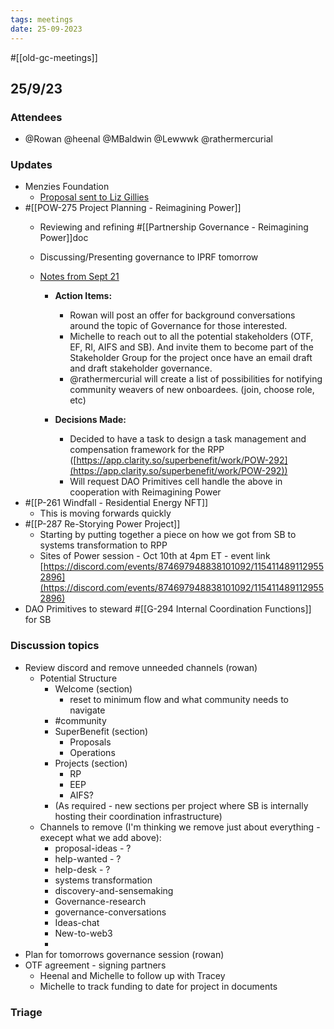 ```yaml
---
tags: meetings
date: 25-09-2023
---
```

#[[old-gc-meetings]] 
## 25/9/23
### Attendees
- @Rowan  @heenal @MBaldwin @Lewwwk @rathermercurial 

### Updates
- Menzies Foundation
	- [Proposal sent to Liz Gillies](https://docs.google.com/document/d/1s0o6b46FQsQFEtXHAH_uBg8aJXqexIdPUOzY1l_cNXc/edit#heading=h.r0oytpmule8j)
- #[[POW-275 Project Planning - Reimagining Power]] 
	- Reviewing and refining #[[Partnership Governance - Reimagining Power]]doc
	-  Discussing/Presenting governance to IPRF tomorrow 
	- [Notes from Sept 21](https://app.clarity.so/superbenefit/docs/422ea92a-404f-41ca-84cd-727d2faf359d)

		- [](https://app.clarity.so/superbenefit/docs/422ea92a-404f-41ca-84cd-727d2faf359d)**Action Items:**

			- Rowan will post an offer for background conversations around the topic of Governance for those interested.
			- Michelle to reach out to all the potential stakeholders (OTF, EF, RI, AIFS and SB). And invite them to become part of the Stakeholder Group for the project once have an email draft and draft stakeholder governance.
			- @rathermercurial will create a list of possibilities for notifying community weavers of new onboardees. (join, choose role, etc)
		- **Decisions Made:**

			- Decided to have a task to design a task management and compensation framework for the RPP ([https://app.clarity.so/superbenefit/work/POW-292](https://app.clarity.so/superbenefit/work/POW-292))
			- Will request DAO Primitives cell handle the above in cooperation with Reimagining Power
- #[[P-261 Windfall - Residential Energy NFT]]
	- This is moving forwards quickly 
- #[[P-287 Re-Storying Power Project]] 
	- Starting by putting together a piece on how we got from SB to systems transformation to RPP
	- Sites of Power session - Oct 10th at 4pm ET - event link [https://discord.com/events/874697948838101092/1154114891129552896](https://discord.com/events/874697948838101092/1154114891129552896) 
- DAO Primitives to steward #[[G-294 Internal Coordination Functions]] for SB 

### Discussion topics
- Review discord and remove unneeded channels (rowan)
	- Potential Structure
		- Welcome (section)
			- reset to minimum flow and what community needs to navigate
		- #community
		- SuperBenefit (section)
			- Proposals
			- Operations
		- Projects (section)
			- RP
			- EEP
			- AIFS?
		- (As required - new sections per project where SB is internally hosting their coordination infrastructure)
	- Channels to remove (I'm thinking we remove just about everything - execept what we add above):
		- proposal-ideas - ?
		- help-wanted - ?
		- help-desk - ?
		- systems transformation
		- discovery-and-sensemaking
		- Governance-research 
		- governance-conversations
		- Ideas-chat
		- New-to-web3
		- 
- Plan for tomorrows governance session (rowan)
- OTF agreement - signing partners
	- Heenal and Michelle to follow up with Tracey
	- Michelle to track funding to date for project in documents

### Triage